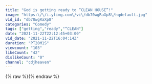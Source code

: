 ```yaml
---
title: "God is getting ready to “CLEAN HOUSE”!"
image: "https:\/\/i.ytimg.com\/vi\/db70wgRaXp8\/hqdefault.jpg"
vid_id: "db70wgRaXp8"
categories: "Comedy"
tags: ["getting","ready","“CLEAN"]
date: "2021-11-22T22:12:45+03:00"
vid_date: "2021-11-22T16:04:14Z"
duration: "PT20M1S"
viewcount: "103"
likeCount: "42"
dislikeCount: "0"
channel: "cdjheaven"
---
```

{% raw %}{% endraw %}
